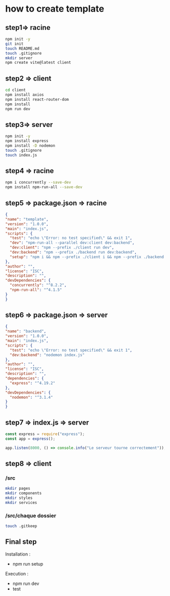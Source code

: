 # how to create template

## step1=> racine

  ```bash
npm init -y
git init
touch README.md
touch .gitignore
mkdir server
npm create vite@latest client
```

## step2 => client

  ```bash
  cd client
  npm install axios
  npm install react-router-dom
  npm install
  npm run dev

```

## step3=> server

  ```bash
npm init -y
npm install express
npm install -D nodemon
touch .gitignore
touch index.js
```

## step4 => racine

  ```bash
npm i concurrently --save-dev
npm install npm-run-all --save-dev
```

## step5 => package.json => racine

  ```json
  {
  "name": "template",
  "version": "1.0.0",
  "main": "index.js",
  "scripts": {
    "test": "echo \"Error: no test specified\" && exit 1",
    "dev": "npm-run-all --parallel dev:client dev:backend",
    "dev:client": "npm --prefix ./client run dev",
    "dev:backend": "npm --prefix ./backend run dev:backend",
    "setup": "npm i && npm --prefix ./client i && npm --prefix ./backend i"
  },
  "author": "",
  "license": "ISC",
  "description": "",
  "devDependencies": {
    "concurrently": "^8.2.2",
    "npm-run-all": "^4.1.5"
  }
}

```

## step6 => package.json => server

  ```json
{
  "name": "backend",
  "version": "1.0.0",
  "main": "index.js",
  "scripts": {
    "test": "echo \"Error: no test specified\" && exit 1",
    "dev:backend": "nodemon index.js"
  },
  "author": "",
  "license": "ISC",
  "description": "",
  "dependencies": {
    "express": "^4.19.2"
  },
  "devDependencies": {
    "nodemon": "^3.1.4"
  }
}
```

## step7 => index.js => server

  ```js
  const express = require("express");
const app = express();

app.listen(8000, () => console.info("Le serveur tourne correctement"));

```

## step8 => client

### /src

  ```bash
mkdir pages
mkdir components
mkdir styles
mkdir services
```

### /src/chaque dossier

  ```bash
touch .gitkeep
```

## Final step

Installation :

- npm run setup

Execution :

- npm run dev
- test
  